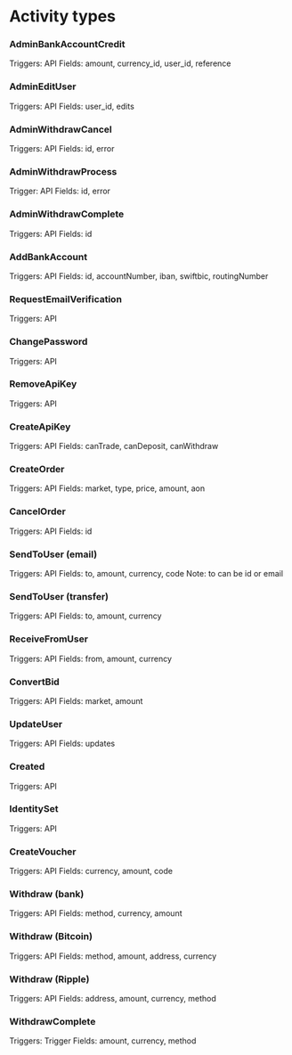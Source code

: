 Activity types
===

### AdminBankAccountCredit

Triggers: API
Fields: amount, currency_id, user_id, reference

### AdminEditUser

Triggers: API
Fields: user_id, edits

### AdminWithdrawCancel

Triggers: API
Fields: id, error

### AdminWithdrawProcess

Trigger: API
Fields: id, error

### AdminWithdrawComplete

Triggers: API
Fields: id

### AddBankAccount

Triggers: API
Fields: id, accountNumber, iban, swiftbic, routingNumber

### RequestEmailVerification

Triggers: API

### ChangePassword

Triggers: API

### RemoveApiKey

Triggers: API

### CreateApiKey

Triggers: API
Fields: canTrade, canDeposit, canWithdraw

### CreateOrder

Triggers: API
Fields: market, type, price, amount, aon

### CancelOrder

Triggers: API
Fields: id

### SendToUser (email)

Triggers: API
Fields: to, amount, currency, code
Note: to can be id or email

### SendToUser (transfer)

Triggers: API
Fields: to, amount, currency

### ReceiveFromUser

Triggers: API
Fields: from, amount, currency

### ConvertBid

Triggers: API
Fields: market, amount

### UpdateUser

Triggers: API
Fields: updates

### Created

Triggers: API

### IdentitySet

Triggers: API

### CreateVoucher

Triggers: API
Fields: currency, amount, code

### Withdraw (bank)

Triggers: API
Fields: method, currency, amount

### Withdraw (Bitcoin)

Triggers: API
Fields: method, amount, address, currency

### Withdraw (Ripple)

Triggers: API
Fields: address, amount, currency, method

### WithdrawComplete

Triggers: Trigger
Fields: amount, currency, method
